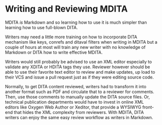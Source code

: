 # Writing and Reviewing MDITA

MDITA *is* Markdown and so learning how to use it is much simpler than learning how to use full-blown DITA.

Writers may need a little more training on how to incorporate DITA mechanism like keys, conrefs and ditaval filters when writing in MDITA but a couple of hours at most will train any new writer with no knowledge of Markdown or DITA how to write effective MDITA.

Writers would still probably be advised to use an XML editor especially to validate any XDITA or HDITA tags they use. Reviewer however should be able to use their favorite text editor to review and make updates, up load to their VCS and issue a pull request just as if they were editing source code.

Normally, to get DITA content reviewed, writers had to transform it into another format such as PDF and circulate that to a reviewer for comments. Then, use those comments to manually update the DITA source files. Or, technical publication departments would have to invest in online XML editors like Oxygen Web Author or Xeditor, that provide a WYSIWYG front-end that hides the XML complexity from reviewers. With MDITA, DITA writers can enjoy the same easy review workflow as writers in Markdown.

